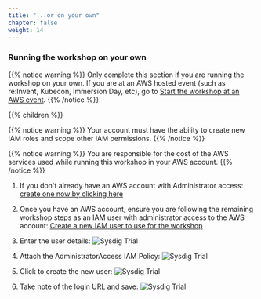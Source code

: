 ```yaml
---
title: "...or on your own"
chapter: false
weight: 14
---
```


### Running the workshop on your own


{{% notice warning %}}
Only complete this section if you are running the workshop on your own. If you are at an AWS hosted event (such as re:Invent, Kubecon, Immersion Day, etc), go to [Start the workshop at an AWS event](../aws_event/).
{{% /notice %}}

{{% children %}}

{{% notice warning %}}
Your account must have the ability to create new IAM roles and scope other IAM permissions.
{{% /notice %}}

{{% notice warning %}}
You are responsible for the cost of the AWS services used while running this workshop in your AWS account.
{{% /notice %}}

1. If you don't already have an AWS account with Administrator access: [create
one now by clicking here](https://aws.amazon.com/getting-started/)

1. Once you have an AWS account, ensure you are following the remaining workshop steps
as an IAM user with administrator access to the AWS account:
[Create a new IAM user to use for the workshop](https://console.aws.amazon.com/iam/home?#/users$new)

1. Enter the user details:
![Sysdig Trial](/images/10_prerequisites/iam-1-create-user.png)

1. Attach the AdministratorAccess IAM Policy:
![Sysdig Trial](/images/10_prerequisites/iam-2-attach-policy.png)

1. Click to create the new user:
![Sysdig Trial](/images/10_prerequisites/iam-3-create-user.png)

1. Take note of the login URL and save:
![Sysdig Trial](/images/10_prerequisites/iam-4-save-url.png)

